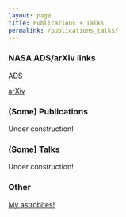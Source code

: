 ```yaml
---
layout: page
title: Publications + Talks
permalink: /publications_talks/
---
```


### NASA ADS/arXiv links

[ADS]( https://ui.adsabs.harvard.edu/search/filter_database_fq_database=AND&filter_database_fq_database=database%3A%22astronomy%22&fq=%7B!type%3Daqp%20v%3D%24fq_database%7D&fq_database=(database%3A%22astronomy%22)&q=author%3A%22%5ESullivan%2C%20James%20M%22%2C%20year%3A2015-&sort=date%20desc%2C%20bibcode%20desc&p_=0 )

[arXiv]( https://arxiv.org/search/astro-ph?searchtype=author&query=Sullivan%2C+J+M  )

### (Some) Publications 

Under construction!

### (Some) Talks

Under construction!

### Other

[My astrobites!](https://astrobites.org/author/jsullivan/)
